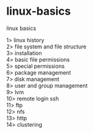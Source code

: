 # linux-basics
linux basics

1> linux history      
2> file system and file structure        
3> installation    
4> basic file permissions      
5> special permissions   
6> package management   
7> disk management    
8> user and group management   
9> lvm    
10> remote login ssh   
11> ftp   
12> nfs    
13> http    
14> clustering    
